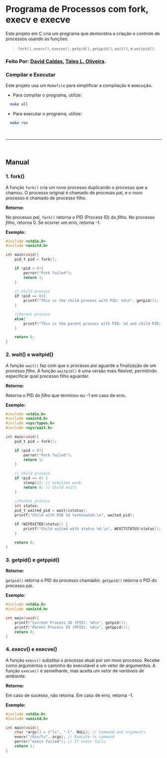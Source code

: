 # Programa de Processos com fork, execv e execve

Este projeto em C cria um programa que demonstra a criação e controle de processos usando as funções:

> `fork()`, `execv()`, `execve()`, `getpid()`, `getppid()`, `wait()`, e `waitpid()`.

### Feito Por: [David Caldas](https://github.com/caldasdv), [Tales L. Oliveira](https://github.com/TalesLimaOliveira).


### Compilar e Executar

Este projeto usa um `Makefile` para simplificar a compilação e execução. 

- Para compilar o programa, utilize:
```bash
  make all
```

- Para executar o programa, utilize:
```bash
  make run
```

<br>

---

<br>

## Manual

### 1. fork()

A função `fork()` cria um novo processo duplicando o processo que a chamou. O processo original é chamado de processo pai, e o novo processo é chamado de processo filho.

**Retorno:**

No processo *pai*, `fork()` retorna o PID (Process ID) do *filho*.
No processo *filho*, retorna 0.
Se ocorrer um erro, retorna -1.

**Exemplo:**
```c
#include <stdio.h>
#include <unistd.h>

int main(void){
    pid_t pid = fork();

    if (pid < 0){
        perror("Fork failed");
        return 1;
    }
    
    // Child process
    if (pid == 0){
        printf("This is the child process with PID: %d\n", getpid());
    }

    //Parent process
    else{
        printf("This is the parent process with PID: %d and child PID: %d\n", getpid(), pid);
    }

    return 0;
}
```


### 2. wait() e waitpid()

A função `wait()` faz com que o processo *pai* aguarde a finalização de um processo *filho*.
A função `waitpid()` é uma versão mais flexível, permitindo especificar qual processo filho aguardar.

**Retorno:**

Retorna o PID do *filho* que terminou ou -1 em caso de erro.

**Exemplo:**

```c
#include <stdio.h>
#include <unistd.h>
#include <sys/types.h>
#include <sys/wait.h>

int main(void){
    pid_t pid = fork();

    if (pid < 0){
        perror("Fork failed");
        return 1;
    }
    
    // Child process
    if (pid == 0) {
        sleep(2); // Simulate work
        return 0; // Child exits
    }
    
    //Parent process
    int status;
    pid_t waited_pid = wait(&status);
    printf("Child with PID %d terminated.\n", waited_pid);

    if (WIFEXITED(status)) {
        printf("Child exited with status %d.\n", WEXITSTATUS(status));
    }
    
    return 0;
}
```

### 3. getpid() e getppid()

**Retorno:**

`getpid()` retorna o PID do processo chamador.
`getppid()` retorna o PID do processo pai.

**Exemplo:**

```c
#include <stdio.h>
#include <unistd.h>

int main(void){
    printf("Current Process ID (PID): %d\n", getpid());
    printf("Parent Process ID (PPID): %d\n", getppid());
    return 0;
}
```

### 4. execv() e execve()

A função `execv()` substitui o processo atual por um novo processo. Recebe como argumentos o caminho do executável e um vetor de argumentos.
A função `execve()` é semelhante, mas aceita um vetor de *variáveis de ambiente*.

**Retorno:**

Em caso de sucesso, não retorna. Em caso de erro, retorna -1.

**Exemplo:**
```c
#include <stdio.h>
#include <unistd.h>

int main(void){
    char *args[] = {"ls", "-l", NULL}; // Command and arguments
    execv("/bin/ls", args); // Execute ls command
    perror("execv failed"); // If execv fails
    return 1;
}
```
